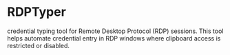 # RDPTyper
credential typing tool for Remote Desktop Protocol (RDP) sessions. This tool helps automate credential entry in RDP windows where clipboard access is restricted or disabled.
